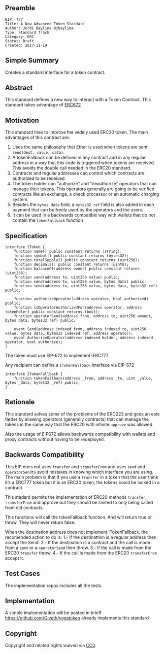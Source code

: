 ## Preamble

    EIP: 777
    Title: A New Advanced Token Standard
    Author: Jordi Baylina @jbaylina
    Type: Standard Track
    Category: ERC
    Status: Draft
    Created: 2017-11-19

## Simple Summary

Creates a standard interface for a token contract.

## Abstract

This standard defines a new way to interact with a Token Contract. This standard takes advantage of [ERC672](https://github.com/ethereum/EIPs/issues/672)

## Motivation

This standard tries to improve the widely used ERC20 token. The main advantages of this contract are:

1. Uses the same philosophy that Ether is used when tokens are sent. `send(dest, value, data)`.
2. A tokenFallback can be defined in any contract and in any regular address in a way that this code is triggered when tokens are received. This avoids the double call needed in the ERC20 standard.
3. Contracts and regular addresses can control which contracts are authorized to be received.
4. The token holder can "authorize" and "deauthorize" operators that can manage their tokens. This operators generally are going to be verified contracts like an exchange, a check processor or an automatic charging system.
5. Besides the `bytes data` field, a `bytes32 ref` field is also added in each payment that can be freely used by the operators and the users.
6. It can be used in a backwards compatible way with wallets that do not contain the `tokenFallback` function

## Specification

```
interface IToken {
    function name() public constant returns (string);
    function symbol() public constant returns (bytes32);
    function totalSupply() public constant returns (uint256);
    function decimals() public constant returns (uint8);
    function balanceOf(address owner) public constant returns (uint256);
    function send(address to, uint256 value) public;
    function send(address to, uint256 value, bytes data) public;
    function send(address to, uint256 value, bytes data, bytes32 ref) public;

    function authorizeOperator(address operator, bool authorized) public;
    function isOperatorAuthorizedFor(address operator, address tokenHoler) public constant returns (bool);
    function operatorSend(address from, address to, uint256 amount, bytes data, bytes32 ref) public;

    event Send(address indexed from, address indexed to, uint256 value, bytes data, bytes32 indexed ref, address operator);
    event AuthorizeOperator(address indexed holder, address indexed operator, bool authorize);
}
```

The token must use EIP-672 to implement IERC777

Any recipient can define a `ITokenFallback` interface via EIP-672

```
interface ITokenFallback {
    function tokenFallback(address _from, address _to, uint _value, bytes _data, bytes32 _ref) public;
}
```

## Rationale

This standard solves some of the problems of the ERC223 and goes an este farder by allawing operators (generally contracts) that can manage the tokens in the same way that the ERC20 with infinite `approve` was allowed.

Also the usage of EIP672 allows backwards compatibility with wallets and proxy contracts without having to be redeployed.

## Backwards Compatibility

This EIP does not uses `transfer` and `transferFrom` and uses `send` and `operatorSendto` avoid mistakes in knowing which interface you are using. The main problem is that if you use a `transfer` in a token that the user think it’s a ERC777 token but it is an ERC20 token, the tokens could be locked in a contract.

This stadard permits the implementation of ERC20 methods `transfer`, `transferFrom` and approve but they should be limited to only being called from old contracts.

This functions will call the tokenFallback function. And will return true or throw. They will never return false.

When the destination address does not implement ITokenFallback, the recomended action to do is:
1.- If the destinattion is a regular address then accept the Send.
2.- If the destination is a contract and the call is made from a `send` or a `operatorSend` then throw.
3.- If the call is made from the ERC20 `transfer` throw.
4.- If the call is made from the ERC20 `transferFrom` accept it.

## Test Cases

The implementation repos includes all the tests.

## Implementation

A simple implementation will be posted in brieff
https://github.com/Giveth/yogatoken already implements this standard

## Copyright

Copyright and related rights waived via [CC0](https://creativecommons.org/publicdomain/zero/1.0/).
